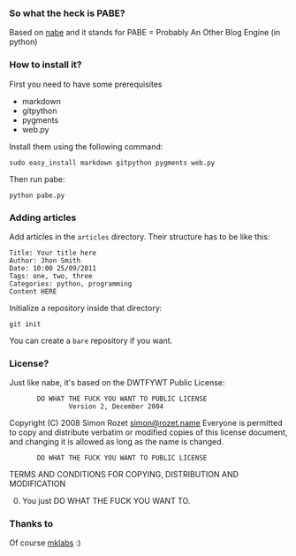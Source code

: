 ### So what the heck is PABE?

Based on [nabe](http://github.com/mklabs/nabe) and it stands for PABE = Probably An Other Blog Engine (in python)

### How to install it?

First you need to have some prerequisites 

* markdown
* gitpython
* pygments
* web.py

Install them using the following command:


    sudo easy_install markdown gitpython pygments web.py


Then run pabe:

    python pabe.py

### Adding articles

Add articles in the `articles` directory. Their structure has to be like this:

    Title: Your title here
    Author: Jhon Smith
    Date: 10:00 25/09/2011
    Tags: one, two, three
    Categories: python, programming
    Content HERE

Initialize a repository inside that directory:

    git init

You can create a `bare` repository if you want.

### License?

Just like nabe, it's based on the DWTFYWT Public License:

           DO WHAT THE FUCK YOU WANT TO PUBLIC LICENSE
                   Version 2, December 2004

  Copyright (C) 2008 Simon Rozet <simon@rozet.name>
  Everyone is permitted to copy and distribute verbatim or modified
  copies of this license document, and changing it is allowed as long
  as the name is changed.

           DO WHAT THE FUCK YOU WANT TO PUBLIC LICENSE
  TERMS AND CONDITIONS FOR COPYING, DISTRIBUTION AND MODIFICATION

  0. You just DO WHAT THE FUCK YOU WANT TO.

### Thanks to

Of course [mklabs](http://github.com/mklabs) :)
